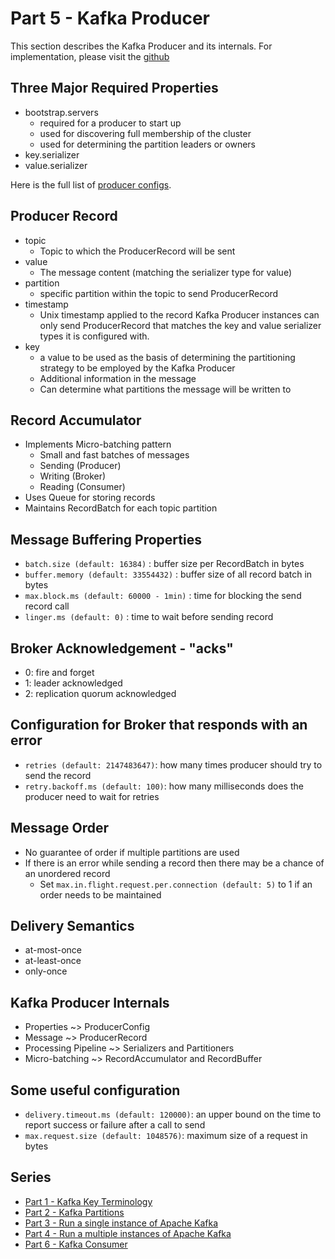 # Part 5 - Kafka Producer

This section describes the Kafka Producer and its internals.
For implementation, please visit the [github](https://github.com/ashimjk/apache-kafka-series/tree/master/kafka-client)

## Three Major Required Properties
- bootstrap.servers
  - required for a producer to start up
  - used for discovering full membership of the cluster
  - used for determining the partition leaders or owners
- key.serializer
- value.serializer

Here is the full list of [producer configs](https://kafka.apache.org/documentation/#producerconfigs).

## Producer Record
- topic
  - Topic to which the ProducerRecord will be sent
- value
  - The message content (matching the serializer type for value)
- partition
  - specific partition within the topic to send ProducerRecord
- timestamp
  - Unix timestamp applied to the record
    Kafka Producer instances can only send ProducerRecord that matches the key and value serializer types it is configured with.
- key
  - a value to be used as the basis of determining the partitioning strategy to be employed by the Kafka Producer
  - Additional information in the message
  - Can determine what partitions the message will be written to

## Record Accumulator
- Implements Micro-batching pattern
  - Small and fast batches of messages
  - Sending (Producer)
  - Writing (Broker)
  - Reading (Consumer)
- Uses Queue for storing records
- Maintains RecordBatch for each topic partition

## Message Buffering Properties
- `batch.size (default: 16384)` : buffer size per RecordBatch in bytes
- `buffer.memory (default: 33554432)` : buffer size of all record batch in bytes
- `max.block.ms (default: 60000 - 1min)` : time for blocking the send record call
- `linger.ms (default: 0)` : time to wait before sending record

## Broker Acknowledgement - "acks"
- 0: fire and forget
- 1: leader acknowledged
- 2: replication quorum acknowledged

## Configuration for Broker that responds with an error
- `retries (default: 2147483647)`: how many times producer should try to send the record
- `retry.backoff.ms (default: 100)`: how many milliseconds does the producer need to wait for retries

## Message Order
- No guarantee of order if multiple partitions are used
- If there is an error while sending a record then there may be a chance of an unordered record
  - Set `max.in.flight.request.per.connection (default: 5)` to 1 if an order needs to be maintained

## Delivery Semantics
- at-most-once
- at-least-once
- only-once

## Kafka Producer Internals
- Properties ~> ProducerConfig
- Message ~> ProducerRecord
- Processing Pipeline ~> Serializers and Partitioners
- Micro-batching ~> RecordAccumulator and RecordBuffer

## Some useful configuration
- `delivery.timeout.ms (default: 120000)`: an upper bound on the time to report success or failure after a call to send
- `max.request.size (default: 1048576)`: maximum size of a request in bytes

## Series
- [Part 1 - Kafka Key Terminology](kafka-key-terms.md)
- [Part 2 - Kafka Partitions](kafka-partitions.md)
- [Part 3 - Run a single instance of Apache Kafka](kafka-single-instance.md)
- [Part 4 - Run a multiple instances of Apache Kafka](kafka-multiple-instance.md)
- [Part 6 - Kafka Consumer](kafka-consumer.md)
